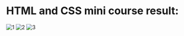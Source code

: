 # HTML and CSS mini course result:
![1](https://user-images.githubusercontent.com/58914514/169779454-4c7b4bde-a735-4f53-9996-ab3a88e7d180.jpg)
![2](https://user-images.githubusercontent.com/58914514/169779482-9e703ec7-9d02-4ced-92c7-1dd9d09fc8da.jpg)
![3](https://user-images.githubusercontent.com/58914514/169779504-7f83e809-9946-4710-a680-c2dfbd09aedc.jpg)
